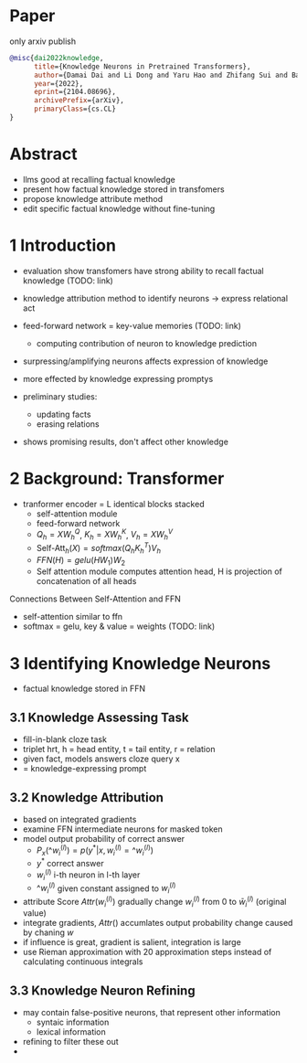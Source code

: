 # Paper
only arxiv publish
```bibtex
@misc{dai2022knowledge,
      title={Knowledge Neurons in Pretrained Transformers}, 
      author={Damai Dai and Li Dong and Yaru Hao and Zhifang Sui and Baobao Chang and Furu Wei},
      year={2022},
      eprint={2104.08696},
      archivePrefix={arXiv},
      primaryClass={cs.CL}
}
```

# Abstract
- llms good at recalling factual knowledge
- present how factual knowledge stored in transfomers
- propose knowledge attribute method
- edit specific factual knowledge without fine-tuning

# 1 Introduction
- evaluation show transfomers have strong ability to recall factual knowledge (TODO: link)
- knowledge attribution method to identify neurons -> express relational act
- feed-forward network = key-value memories (TODO: link)
  - computing contribution of neuron to knowledge prediction

- surpressing/amplifying neurons affects expression of knowledge
- more effected by knowledge expressing promptys


- preliminary studies:
  - updating facts
  - erasing relations
- shows promising results, don't affect other knowledge

# 2 Background: Transformer
- tranformer encoder = L identical blocks stacked
  - self-attention module
  - feed-forward network
  - $Q_h=XW_h^Q$, $K_h=XW_h^K$, $V_h=XW_h^V$
  - $\text{Self-Att}_h(X)=softmax(Q_hK_h^T)V_h$
  - $FFN(H)=gelu(HW_1)W_2$
  - Self attention module computes attention head, H is projection of concatenation of all heads

Connections Between Self-Attention and FFN
- self-attention similar to ffn
- softmax = gelu, key & value = weights (TODO: link)

# 3 Identifying Knowledge Neurons
- factual knowledge stored in FFN

## 3.1 Knowledge Assessing Task
- fill-in-blank cloze task
- triplet hrt, h = head entity, t = tail entity, r = relation
- given fact, models answers cloze query x
- = knowledge-expressing prompt

## 3.2 Knowledge Attribution
- based on integrated gradients
- examine FFN intermediate neurons for masked token
- model output probability of correct answer
  - $P_x(\^{w}_i^{(l)})=p(y^*|x,w_i^{(l)}=\^{w}_i^{(l)})$
  - $y^*$ correct answer
  - $w_i^{(l)}$ i-th neuron in l-th layer
  - $\^{w}_i^{(l)}$ given constant assigned to $w_i^{(l)}$
- attribute Score $Attr(w_i^{(l)})$ gradually change $w_i^{(l)}$ from 0 to $\bar{w}_i^{(l)}$ (original value)
- integrate gradients, $Attr()$ accumlates output probability change caused by chaning $w$
- if influence is great, gradient is salient, integration is large
- use Rieman approximation with 20 approximation steps instead of calculating continuous integrals

## 3.3 Knowledge Neuron Refining
- may contain false-positive neurons, that represent other information
  - syntaic information
  - lexical information
- refining to filter these out
- 